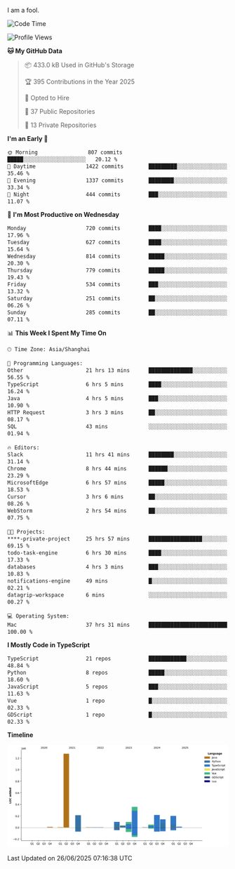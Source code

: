 I am a fool.

<!--START_SECTION:waka-->
![Code Time](http://img.shields.io/badge/Code%20Time-3%2C223%20hrs%2021%20mins-blue)

![Profile Views](http://img.shields.io/badge/Profile%20Views-0-blue)

**🐱 My GitHub Data** 

> 📦 433.0 kB Used in GitHub's Storage 
 > 
> 🏆 395 Contributions in the Year 2025
 > 
> 💼 Opted to Hire
 > 
> 📜 37 Public Repositories 
 > 
> 🔑 13 Private Repositories 
 > 
**I'm an Early 🐤** 

```text
🌞 Morning                807 commits         █████░░░░░░░░░░░░░░░░░░░░   20.12 % 
🌆 Daytime                1422 commits        █████████░░░░░░░░░░░░░░░░   35.46 % 
🌃 Evening                1337 commits        ████████░░░░░░░░░░░░░░░░░   33.34 % 
🌙 Night                  444 commits         ███░░░░░░░░░░░░░░░░░░░░░░   11.07 % 
```
📅 **I'm Most Productive on Wednesday** 

```text
Monday                   720 commits         ████░░░░░░░░░░░░░░░░░░░░░   17.96 % 
Tuesday                  627 commits         ████░░░░░░░░░░░░░░░░░░░░░   15.64 % 
Wednesday                814 commits         █████░░░░░░░░░░░░░░░░░░░░   20.30 % 
Thursday                 779 commits         █████░░░░░░░░░░░░░░░░░░░░   19.43 % 
Friday                   534 commits         ███░░░░░░░░░░░░░░░░░░░░░░   13.32 % 
Saturday                 251 commits         ██░░░░░░░░░░░░░░░░░░░░░░░   06.26 % 
Sunday                   285 commits         ██░░░░░░░░░░░░░░░░░░░░░░░   07.11 % 
```


📊 **This Week I Spent My Time On** 

```text
🕑︎ Time Zone: Asia/Shanghai

💬 Programming Languages: 
Other                    21 hrs 13 mins      ██████████████░░░░░░░░░░░   56.55 % 
TypeScript               6 hrs 5 mins        ████░░░░░░░░░░░░░░░░░░░░░   16.24 % 
Java                     4 hrs 5 mins        ███░░░░░░░░░░░░░░░░░░░░░░   10.90 % 
HTTP Request             3 hrs 3 mins        ██░░░░░░░░░░░░░░░░░░░░░░░   08.17 % 
SQL                      43 mins             ░░░░░░░░░░░░░░░░░░░░░░░░░   01.94 % 

🔥 Editors: 
Slack                    11 hrs 41 mins      ████████░░░░░░░░░░░░░░░░░   31.14 % 
Chrome                   8 hrs 44 mins       ██████░░░░░░░░░░░░░░░░░░░   23.29 % 
MicrosoftEdge            6 hrs 57 mins       █████░░░░░░░░░░░░░░░░░░░░   18.53 % 
Cursor                   3 hrs 6 mins        ██░░░░░░░░░░░░░░░░░░░░░░░   08.26 % 
WebStorm                 2 hrs 54 mins       ██░░░░░░░░░░░░░░░░░░░░░░░   07.75 % 

🐱‍💻 Projects: 
****-private-project     25 hrs 57 mins      █████████████████░░░░░░░░   69.15 % 
todo-task-engine         6 hrs 30 mins       ████░░░░░░░░░░░░░░░░░░░░░   17.33 % 
databases                4 hrs 3 mins        ███░░░░░░░░░░░░░░░░░░░░░░   10.83 % 
notifications-engine     49 mins             █░░░░░░░░░░░░░░░░░░░░░░░░   02.21 % 
datagrip-workspace       6 mins              ░░░░░░░░░░░░░░░░░░░░░░░░░   00.27 % 

💻 Operating System: 
Mac                      37 hrs 31 mins      █████████████████████████   100.00 % 
```

**I Mostly Code in TypeScript** 

```text
TypeScript               21 repos            ████████████░░░░░░░░░░░░░   48.84 % 
Python                   8 repos             █████░░░░░░░░░░░░░░░░░░░░   18.60 % 
JavaScript               5 repos             ███░░░░░░░░░░░░░░░░░░░░░░   11.63 % 
Vue                      1 repo              █░░░░░░░░░░░░░░░░░░░░░░░░   02.33 % 
GDScript                 1 repo              █░░░░░░░░░░░░░░░░░░░░░░░░   02.33 % 
```



**Timeline**

![Lines of Code chart](https://raw.githubusercontent.com/VeejaLiu/VeejaLiu/master/assets/bar_graph.png)


 Last Updated on 26/06/2025 07:16:38 UTC
<!--END_SECTION:waka-->
